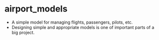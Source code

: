 # airport_models
* A simple model for managing flights, passengers, pilots, etc.
* Designing simple and appropriate models is one of important parts of a big project.
